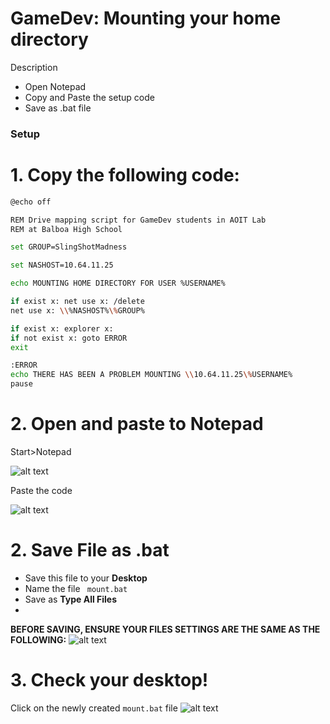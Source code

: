 # GameDev: Mounting your home directory

Description

  - Open Notepad
  - Copy and Paste the setup code
  - Save as .bat file

### Setup

# 1. Copy the following  code:
```sh
@echo off

REM Drive mapping script for GameDev students in AOIT Lab
REM at Balboa High School

set GROUP=SlingShotMadness

set NASHOST=10.64.11.25

echo MOUNTING HOME DIRECTORY FOR USER %USERNAME%

if exist x: net use x: /delete
net use x: \\%NASHOST%\%GROUP%

if exist x: explorer x:
if not exist x: goto ERROR
exit

:ERROR
echo THERE HAS BEEN A PROBLEM MOUNTING \\10.64.11.25\%USERNAME%
pause

```

# 2. Open and paste to Notepad

Start>Notepad

![alt text](https://i.imgur.com/YDKFfo2.png "Logo Title Text 1")

Paste the code

![alt text](https://i.imgur.com/vJtizwV.png "Logo Title Text 1")

# 2. Save File as .bat 
* Save this file to your **Desktop**
* Name the file ``` mount.bat```
* Save as **Type All Files**
* 
**BEFORE SAVING, ENSURE YOUR FILES SETTINGS ARE THE SAME AS THE FOLLOWING:** 
![alt text](http://i.imgur.com/esKD51J.png "Logo Title Text 1")

# 3. Check your desktop!
Click on the newly created ```mount.bat``` file
![alt text](http://i.imgur.com/dteHvP4.png "Logo Title Text 1")





